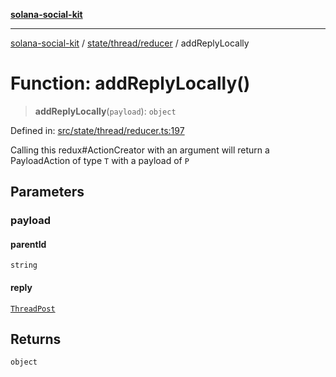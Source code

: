 [**solana-social-kit**](../../../../README.md)

***

[solana-social-kit](../../../../README.md) / [state/thread/reducer](../README.md) / addReplyLocally

# Function: addReplyLocally()

> **addReplyLocally**(`payload`): `object`

Defined in: [src/state/thread/reducer.ts:197](https://github.com/SendArcade/solana-social-starter/blob/98f94bb63d3814df24512365f6ae706d273e698f/src/state/thread/reducer.ts#L197)

Calling this redux#ActionCreator with an argument will
return a PayloadAction of type `T` with a payload of `P`

## Parameters

### payload

#### parentId

`string`

#### reply

[`ThreadPost`](../../../../components/thread/thread.types/interfaces/ThreadPost.md)

## Returns

`object`
